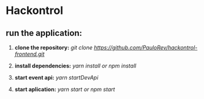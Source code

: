 # Hackontrol

## run the application:

1. **clone the repository:**
   _git clone https://github.com/PauloRev/hackontrol-frontend.git_

2. **install dependencies:**
   _yarn install or npm install_

3. **start event api:**
   _yarn startDevApi_

4. **start aplication:**
   _yarn start or npm start_
